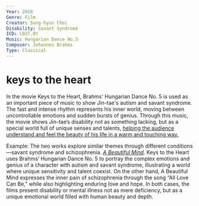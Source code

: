 ```yaml
---
Year: 2018
Genre: Film
Creator: Sung-hyun Choi
Disability: Savant Syndrome
ICD: LD27.0Y
Music: Hungarian Dance No.5
Composer: Johannes Brahms
Type: Classical 
---
```


# keys to the heart 

In the movie Keys to the Heart, Brahms' Hungarian Dance No. 5 is used as an important piece of music to show Jin-tae's autism and savant syndrome. The fast and intense rhythm represents his inner world, moving between uncontrollable emotions and sudden bursts of genius. Through this music, the movie shows Jin-tae’s disability not as something lacking, but as a special world full of unique senses and talents, [helping the audience understand and feel the beauty of his life in a warm and touching way.](https://youtu.be/Jyqs-fyUrpk?si=uIIzP5G2rxdUWq66)

Example: The two works explore similar themes through different conditions—savant syndrome and schizophrenia. [*A Beautiful Mind*](lee_eunbi.md). Keys to the Heart uses Brahms’ Hungarian Dance No. 5 to portray the complex emotions and genius of a character with autism and savant syndrome, illustrating a world where unique sensitivity and talent coexist. On the other hand, A Beautiful Mind expresses the inner pain of schizophrenia through the song “All Love Can Be,” while also highlighting enduring love and hope. In both cases, the films present disability or mental illness not as mere deficiency, but as a unique emotional world filled with human beauty and depth.

